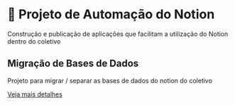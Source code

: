# 🤖 Projeto de Automação do Notion

Construção e publicação de aplicações que facilitam a utilização do Notion dentro do coletivo

## Migração de Bases de Dados

Projeto para migrar / separar  as bases de dados do notion do coletivo

[Veja mais detalhes ](./migracao-bases/README.md)